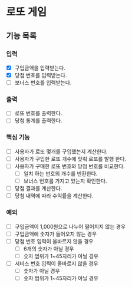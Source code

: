 # 로또 게임

## 기능 목록

### 입력
- [x] 구입금액을 입력받는다.
- [x] 당첨 번호를 입력받는다.
- [ ] 보너스 번호를 입력받는다.

### 출력
- [ ] 로또 번호를 출력한다.
- [ ] 당첨 통계를 출력한다.

### 핵심 기능

- [ ] 사용자가 로또 몇개를 구입했는지 계산한다.
- [ ] 사용자가 구입한 로또 개수에 맞춰 로또를 발행 한다.
- [ ] 사용자가 구매한 로또 번호와 당첨 번호를 비교한다.
    - [ ] 일치 하는 번호의 개수를 반환한다.
    - [ ] 보너스 번호를 가지고 있는지 확인한다.
- [ ] 당첨 결과를 계산한다.
- [ ] 당첨 내역에 따라 수익률을 계산한다.

### 예외
- [ ] 구입금액이 1,000원으로 나누어 떨어지지 않는 경우
- [ ] 구입금액에 숫자가 들어오지 않는 경우
- [ ] 당첨 번호 입력이 올바르지 않을 경우
    - [ ] 6개의 숫자가 아닐 경우
    - [ ] 숫자 범위가 1~45자리가 아닐 경우
- [ ] 서비스 번호 입력이 올바르지 않을 경우
    - [ ] 숫자가 아닐 경우
    - [ ] 숫자 범위가 1~45자리가 아닐 경우
